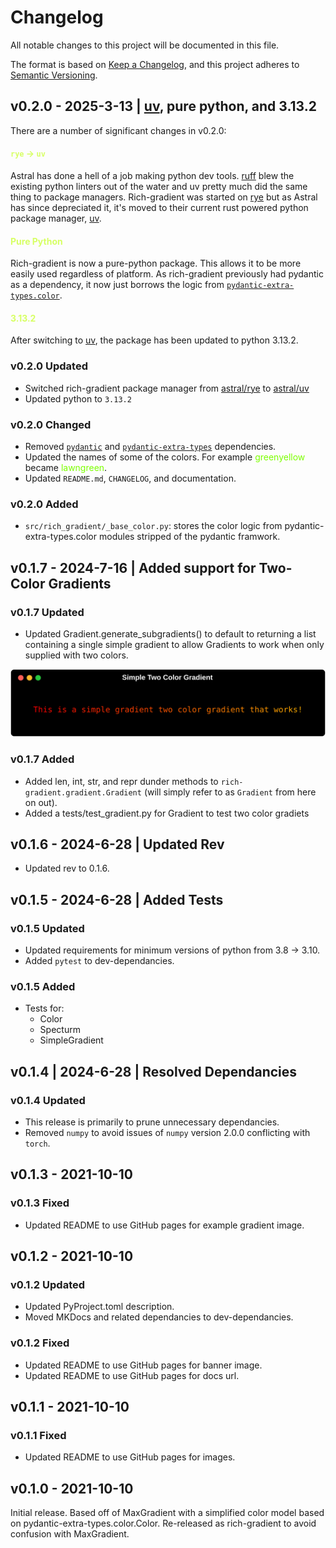 # Changelog

All notable changes to this project will be documented in this file.

The format is based on [Keep a Changelog](https://keepachangelog.com/en/1.0.0/),
and this project adheres to [Semantic Versioning](https://semver.org/spec/v2.0.0.html).

<!--## [Unreleased]-->
<div class="v0_2_0">

## v0.2.0 - 2025-3-13 | <span style="color:rgb(215, 255, 100)">[uv](https://github.com/astral-sh/uv)</span>, pure python, and 3.13.2

There are a number of significant changes in v0.2.0:

#### <span style="color: rgb(215, 255, 100)">`rye` → `uv`</span>

Astral has done a hell of a job making python dev tools. [ruff](https://github.com/astral-sh/ruff) blew the existing python linters out of the water and uv pretty much did the same thing to package managers. Rich-gradient was started on [rye](https://github.com/astral-sh/rye) but as Astral has since depreciated it, it's moved to their current rust powered python package manager, [uv](https://github.com/astral-sh/uv).

#### <span style="color: rgb(215, 255, 100)">Pure Python</span>

Rich-gradient is now a pure-python package. This allows it to be more easily used regardless of platform. As rich-gradient previously had pydantic as a dependency, it now just borrows the logic from [`pydantic-extra-types.color`](https://github.com/pydantic/pydantic-extra-types/blob/889319b7825331c18cedd16b80a09c2).

#### <span style="color: rgb(215, 255, 100)">3.13.2</span>

After switching to [uv](https://github.com/astral-sh/uv), the package has been updated to python 3.13.2.

### v0.2.0 Updated

- Switched rich-gradient package manager from [astral/rye](https://github.com/astral-sh/rye) to [astral/uv](https://github.com/astral-sh/uv)
- Updated python to `3.13.2`

### v0.2.0 Changed

- Removed [`pydantic`](https://github.com/pydantic/pydantic) and [`pydantic-extra-types`](https://github.com/pydantic/pydantic-extra-types) dependencies.
- Updated the names of some of the colors. For example <span style="color: #7CFF00">greenyellow</span> became <span style="color: #7CFF00">lawngreen</span>.
- Updated `README.md`, `CHANGELOG`, and documentation.

### v0.2.0 Added

- `src/rich_gradient/_base_color.py`: stores the color logic from pydantic-extra-types.color modules stripped of the pydantic framwork.

## v0.1.7 - 2024-7-16 | Added support for Two-Color Gradients

### v0.1.7 Updated

- Updated Gradient.generate_subgradients() to default to returning a list containing a single simple gradient to allow
Gradients to work when only supplied with two colors.

![Two Color Gradient](https://raw.githubusercontent.com/maxludden/rich-gradient/3b6e2cb013eda3bcba9dbcdd14c65179d28532da/docs/img/simple_gradient_example.svg)

### v0.1.7 Added

- Added len, int, str, and repr dunder methods to `rich-gradient.gradient.Gradient` (will simply refer to as `Gradient` from here on out).
- Added a tests/test_gradient.py for Gradient to test two color gradiets

## v0.1.6 - 2024-6-28 | Updated Rev

- Updated rev to 0.1.6.

## v0.1.5 - 2024-6-28 | Added Tests

### v0.1.5 Updated

- Updated requirements for minimum versions of python from 3.8 -> 3.10.
- Added `pytest` to dev-dependancies.

### v0.1.5 Added

- Tests for:
  - Color
  - Specturm
  - SimpleGradient

## v0.1.4 | 2024-6-28 | Resolved Dependancies

### v0.1.4 Updated

- This release is primarily to prune unnecessary dependancies.
- Removed `numpy` to avoid issues of `numpy` version 2.0.0 conflicting with `torch`.

## v0.1.3 - 2021-10-10

### v0.1.3 Fixed

- Updated README to use GitHub pages for example gradient image.

## v0.1.2 - 2021-10-10

### v0.1.2 Updated

- Updated PyProject.toml description.
- Moved MKDocs and related dependancies to dev-dependancies.

### v0.1.2 Fixed

- Updated README to use GitHub pages for banner image.
- Updated README to use GitHub pages for docs url.

## v0.1.1 - 2021-10-10

### v0.1.1 Fixed

- Updated README to use GitHub pages for images.

## v0.1.0 - 2021-10-10

Initial release. Based off of MaxGradient with a simplified color model based on pydantic-extra-types.color.Color. Re-released as rich-gradient to avoid confusion with MaxGradient.
